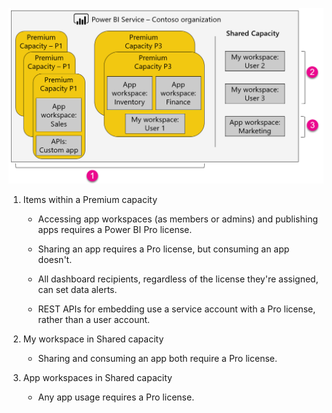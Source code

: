 ![](media/powerbi-premium-illustration/premium-chart.png "Illustration of Power BI Premium")

1. Items within a Premium capacity
   
   * Accessing app workspaces (as members or admins) and publishing apps requires a Power BI Pro license.

   * Sharing an app requires a Pro license, but consuming an app doesn't.

   * All dashboard recipients, regardless of the license they're assigned, can set data alerts.

   * REST APIs for embedding use a service account with a Pro license, rather than a user account.

2. My workspace in Shared capacity
   
   * Sharing and consuming an app both require a Pro license.

3. App workspaces in Shared capacity
   
   * Any app usage requires a Pro license.

